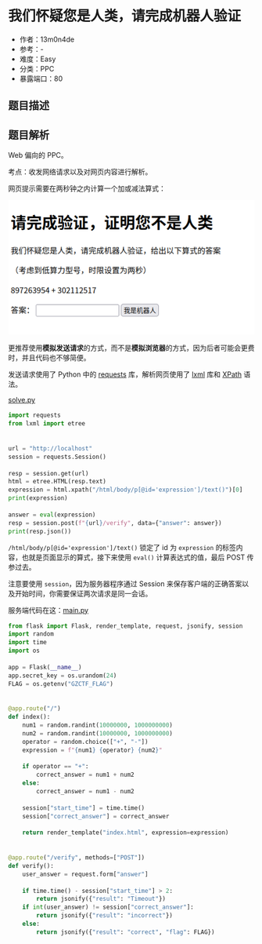 # 我们怀疑您是人类，请完成机器人验证

- 作者：13m0n4de
- 参考：-
- 难度：Easy
- 分类：PPC
- 暴露端口：80

## 题目描述

## 题目解析

Web 偏向的 PPC。

考点：收发网络请求以及对网页内容进行解析。

网页提示需要在两秒钟之内计算一个加或减法算式：

![webpage.png](writeup/images/webpage.png)

更推荐使用**模拟发送请求**的方式，而不是**模拟浏览器**的方式，因为后者可能会更费时，并且代码也不够简便。

发送请求使用了 Python 中的 [requests](https://github.com/psf/requests) 库，解析网页使用了 [lxml](https://github.com/lxml/lxml) 库和 [XPath](https://www.w3schools.com/xml/xpath_intro.asp) 语法。

[solve.py](writeup/solve.py)

```python
import requests
from lxml import etree


url = "http://localhost"
session = requests.Session()

resp = session.get(url)
html = etree.HTML(resp.text)
expression = html.xpath("/html/body/p[@id='expression']/text()")[0]
print(expression)

answer = eval(expression)
resp = session.post(f"{url}/verify", data={"answer": answer})
print(resp.json())
```

`/html/body/p[@id='expression']/text()` 锁定了 id 为 `expression` 的标签内容，也就是页面显示的算式，接下来使用 `eval()` 计算表达式的值，最后 POST 传参过去。


注意要使用 `session`，因为服务器程序通过 Session 来保存客户端的正确答案以及开始时间，你需要保证两次请求是同一会话。

服务端代码在这：[main.py](build/app/main.py)

```python
from flask import Flask, render_template, request, jsonify, session
import random
import time
import os

app = Flask(__name__)
app.secret_key = os.urandom(24)
FLAG = os.getenv("GZCTF_FLAG")


@app.route("/")
def index():
    num1 = random.randint(10000000, 1000000000)
    num2 = random.randint(10000000, 1000000000)
    operator = random.choice(["+", "-"])
    expression = f"{num1} {operator} {num2}"

    if operator == "+":
        correct_answer = num1 + num2
    else:
        correct_answer = num1 - num2

    session["start_time"] = time.time()
    session["correct_answer"] = correct_answer

    return render_template("index.html", expression=expression)


@app.route("/verify", methods=["POST"])
def verify():
    user_answer = request.form["answer"]

    if time.time() - session["start_time"] > 2:
        return jsonify({"result": "Timeout"})
    if int(user_answer) != session["correct_answer"]:
        return jsonify({"result": "incorrect"})
    else:
        return jsonify({"result": "correct", "flag": FLAG})
```
